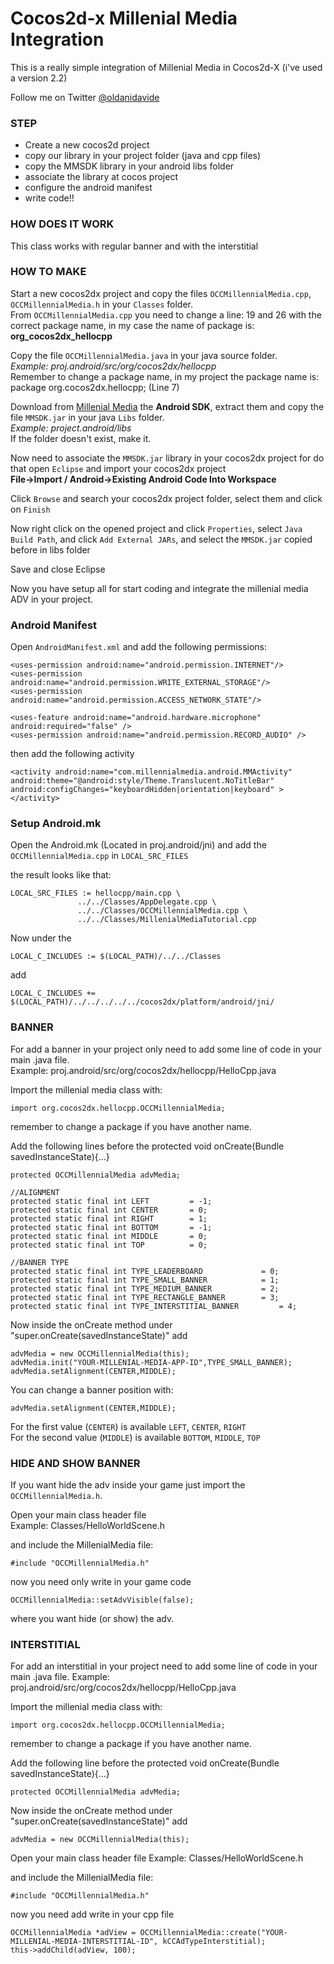 Cocos2d-x Millenial Media Integration
======================

This is a really simple integration of Millenial Media in Cocos2d-X (i've used a version 2.2)

Follow me on Twitter <a href="https://twitter.com/oldanidavide" target="_blank">@oldanidavide</a>

### STEP

  * Create a new cocos2d project
  * copy our library in your project folder (java and cpp files)
  * copy the MMSDK library in your android libs folder
  * associate the library at cocos project
  * configure the android manifest
  * write code!!


### HOW DOES IT WORK

This class works with regular banner and with the interstitial

### HOW TO MAKE

Start a new cocos2dx project and copy the files `OCCMillennialMedia.cpp`, `OCCMillennialMedia.h` in your `Classes` folder.<br/>
From `OCCMillennialMedia.cpp` you need to change a line: 19 and 26 with the correct package name, in my case the name of package is: <b>org_cocos2dx_hellocpp </b>

Copy the file `OCCMillennialMedia.java` in your java source folder.<br/>
<i>Example: proj.android/src/org/cocos2dx/hellocpp<br/></i>
Remember to change a package name, in my project the package name is: package org.cocos2dx.hellocpp; (Line 7)<br/>

Download from <a target="_blank" href="http://www.millennialmedia.com/">Millenial Media</a> the <b>Android SDK</b>, extract them and copy the file `MMSDK.jar` in your java `Libs` folder.<br>
<i>Example: project.android/libs</i><br/>
If the folder doesn't exist, make it.

Now need to associate the `MMSDK.jar` library in your cocos2dx project for do that open `Eclipse` and import your cocos2dx project<br/>
<b>File->Import / Android->Existing Android Code Into Workspace</b>

Click `Browse` and search your cocos2dx project folder, select them and click on `Finish`

Now right click on the opened project and click `Properties`, select `Java Build Path`, and click `Add External JARs`, 
and select the `MMSDK.jar` copied before in libs folder 

Save and close Eclipse

Now you have setup all for start coding and integrate the millenial media ADV in your project.

### Android Manifest

Open `AndroidManifest.xml` and add the following permissions:

    <uses-permission android:name="android.permission.INTERNET"/>
    <uses-permission android:name="android.permission.WRITE_EXTERNAL_STORAGE"/>
    <uses-permission android:name="android.permission.ACCESS_NETWORK_STATE"/>
        
    <uses-feature android:name="android.hardware.microphone" android:required="false" />
    <uses-permission android:name="android.permission.RECORD_AUDIO" />

then add the following activity

    <activity android:name="com.millennialmedia.android.MMActivity" android:theme="@android:style/Theme.Translucent.NoTitleBar" android:configChanges="keyboardHidden|orientation|keyboard" ></activity>     

### Setup Android.mk

Open the Android.mk (Located in proj.android/jni) and add the `OCCMillennialMedia.cpp` in `LOCAL_SRC_FILES`

the result looks like that:

	LOCAL_SRC_FILES := hellocpp/main.cpp \
                   ../../Classes/AppDelegate.cpp \
                   ../../Classes/OCCMillennialMedia.cpp \
                   ../../Classes/MillenialMediaTutorial.cpp


Now under the 

	LOCAL_C_INCLUDES := $(LOCAL_PATH)/../../Classes

add	
	
	LOCAL_C_INCLUDES += $(LOCAL_PATH)/../../../../../cocos2dx/platform/android/jni/


### BANNER

For add a banner in your project only need to add some line of code in your main .java file.<br/>
Example: proj.android/src/org/cocos2dx/hellocpp/HelloCpp.java

Import the millenial media class with:

	import org.cocos2dx.hellocpp.OCCMillennialMedia;

remember to change a package if you have another name.

Add the following lines before the protected void onCreate(Bundle savedInstanceState){...}

    protected OCCMillennialMedia advMedia;

    //ALIGNMENT
    protected static final int LEFT         = -1;
    protected static final int CENTER       = 0;
    protected static final int RIGHT        = 1;    
    protected static final int BOTTOM       = -1;    
    protected static final int MIDDLE       = 0;    
    protected static final int TOP          = 0;        

    //BANNER TYPE
    protected static final int TYPE_LEADERBOARD            	= 0;
    protected static final int TYPE_SMALL_BANNER         	= 1;
    protected static final int TYPE_MEDIUM_BANNER       	= 2;    
    protected static final int TYPE_RECTANGLE_BANNER       	= 3;    
    protected static final int TYPE_INTERSTITIAL_BANNER     	= 4;

Now inside the onCreate method under "super.onCreate(savedInstanceState)" add

	advMedia = new OCCMillennialMedia(this);
	advMedia.init("YOUR-MILLENIAL-MEDIA-APP-ID",TYPE_SMALL_BANNER);		
	advMedia.setAlignment(CENTER,MIDDLE);


You can change a banner position with:
    
    advMedia.setAlignment(CENTER,MIDDLE);
    
For the first value (`CENTER`) is available `LEFT`, `CENTER`, `RIGHT`<br/>
For the second value (`MIDDLE`) is available `BOTTOM`, `MIDDLE`, `TOP`
<br/>

### HIDE AND SHOW BANNER

If you want hide the adv inside your game just import the `OCCMillennialMedia.h`.

Open your main class header file<br/> 
Example: Classes/HelloWorldScene.h<br>

and include the MillenialMedia file: 

`#include "OCCMillennialMedia.h"`

now you need only write in your game code

`OCCMillennialMedia::setAdvVisible(false);`

where you want hide (or show) the adv.


### INTERSTITIAL

For add an interstitial in your project need to add some line of code in your main .java file.
Example: proj.android/src/org/cocos2dx/hellocpp/HelloCpp.java

Import the millenial media class with:

	import org.cocos2dx.hellocpp.OCCMillennialMedia;

remember to change a package if you have another name.

Add the following line before the protected void onCreate(Bundle savedInstanceState){...}

    protected OCCMillennialMedia advMedia;

Now inside the onCreate method under "super.onCreate(savedInstanceState)" add

	advMedia = new OCCMillennialMedia(this);

Open your main class header file 
Example: Classes/HelloWorldScene.h

and include the MillenialMedia file:

	#include "OCCMillennialMedia.h"

now you need add write in your cpp file

	OCCMillennialMedia *adView = OCCMillennialMedia::create("YOUR-MILLENIAL-MEDIA-INTERSTITIAL-ID", kCCAdTypeInterstitial);
	this->addChild(adView, 100);

